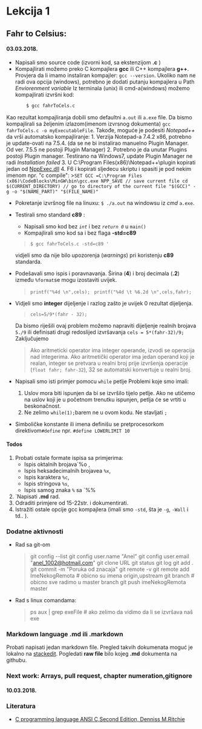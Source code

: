 
# Lekcija 1
## Fahr to Celsius:
####  03.03.2018. 

- Napisali smo source code (izvorni kod, sa ekstenzijom **.c** )
- Kompajlirati možemo preko C kompajlera **gcc** ili C++ kompajlera **g++**. 
  Provjera da li imamo instaliran kompajler: `gcc --version`. Ukoliko nam ne radi ova opcija (windows), potrebno je dodati putanju kompajlera u Path _Enviorenment variable_
  Iz terminala (unix) ili cmd-a(windows) možemo kompajlirati izvršni kod:
	 ```sh 
		 $ gcc fahrToCels.c
	 ``` 
 Kao rezultat kompajliranja dobili smo defaultni `a.out` ili `a.exe` file. Da bismo kompajlirali sa željenim izlazom(imenom izvrsnog dokumenta) `gcc fahrToCels.c -o myExecutableFile`.
 Takođe, moguće je podesiti _Notepad++_ da vrši automatsko kompajliranje: 
	1. Verzija Notepad-a 7.4.2 x86, potrebno je update-ovati na 7.5.4. (da se ne bi instalirao manuelno Plugin Manager. Od ver. 7.5.5 ne postoji Plugin Manager)
	2. Potrebno je da unutar Plugins postoji Plugin manager. Testirano na Windows7, update Plugin Manager ne radi _Installation failed_
	3. U C:\Program Files(x86)\Notepad++\plugin kopirati jedan od [NppExec.dll](https://sourceforge.net/projects/npp-plugins/files/NppExec/)
	4. F6 i kopirati sljedecu skriptu  i spasiti je pod nekim imenom npr. "c compile":
		>` SET GCC =C:\Program Files (x86)\CodeBlocks\MinGW\bin\gcc.exe
		NPP_SAVE // save current file
		cd $(CURRENT_DIRECTORY) // go to directory of the current file
		"$(GCC)" -g -o "$(NAME_PART)" "$(FILE_NAME)" `
 - Pokretanje izvršnog file na linuxu: `$ ./a.out` na windowsu iz _cmd_ `a.exe`.
- Testirali smo standard **c89** :
	- Napisali smo kod bez _`int`_ i bez _`return 0`_  u `main()` 
	- Kompajlirali smo kod sa i bez flaga  **-std=c89** 
	> `$ gcc fahrToCels.c -std=c89 '` 

	vidjeli smo da nije bilo upozorenja (_warnings_) pri koristenju **c89** standarda.

- Podešavali smo ispis i poravnavanja. Širina (**4**) i broj decimala (**.2**) između `%format`se mogu izostaviti uvijek. 
	> `printf("%4d \n",cels); `
	>  `printf("%4d \t %6.2d \n",cels,fahr); `
	
- Vidjeli smo **integer** dijeljenje i razlog zašto je uvijek 0 rezultat dijeljenja.
	> `cels=5/9*(fahr - 32);`
	 
	 Da bismo riješili ovaj problem možemo napraviti dijeljenje realnih brojava `5./9` ili definisati drugi redoslijed izvršavanja `cels = 5*(fahr-32)/9;` Zaključujemo 
	 > Ako aritmeticki operator ima integer operande, izvodi se operacija nad integerima. Ako aritmetički operator ima jedan operand koji je realan, integer se pretvara u realni broj prije izvršenja operacije (`float fahr; fahr-32`), 32 se automatski konvertuje u realni broj. 

- Napisali smo isti primjer pomocu `while` petlje
	Problemi koje smo imali:
	1. Uslov mora biti ispunjen da bi se izvršilo tijelo petlje. Ako ne utičemo na uslov koji je u početnom trenutku ispunjen, petlja će se vrtiti u beskonačnost.
	2. Ne zelimo `while(1);`barem ne u ovom kodu. Ne stavljati `;`
- Simboličke konstante ili imena  definišu se pretprocesorkom direktivom`#define` npr. `#define LOWERLIMIT 10`
####  Todos
1. Probati ostale formate ispisa sa primjerima:
	- Ispis oktalnih brojava`%o ,
	- Ispis heksadecimalnih brojavea `%x`, 
	- Ispis karaktera `%c`,
	- Ispis stringova `%s`,
	- Ispis samog znaka `%` sa `%%
2. `Napisati **.md** rad.
3. Odraditi primjere od 15-22str. i dokumentirati.
4. Istražiti ostale opcije gcc kompajlera (imali smo `-std`, šta je `-g`, `-Wall` i td.. ).

### Dodatne aktivnosti
- Rad sa git-om
	> git config --list
	> git config user.name "Anel"
	> git config user.email "anel_1002@hotmail.com"
	> git clone URL
	> git status
	> git log
	> git add .
	> git commit -m "Poruka od znacaja"
	> git remote -v
	> git remote add ImeNekogRemota  # obicno su imena origin,upstream
	> git branch # obicno sve radimo u master branch
	> git push imeNekogRemota master
- Rad s linux comandama:
	> ps aux | grep exeFile # ako zelimo da vidimo da li se izvršava naš exe
	> 
	
### Markdown language  .md ili .markdown
Probati napisati jedan markdown file. Pregled takvih dokumenata moguć je lokalno na [stackedit](https://stackedit.io/app). Pogledati **raw file** bilo kojeg **.md** dokumenta na githubu.
 
### Next work: Arrays, pull request, chapter numeration,gitignore 
#### 10.03.2018. 

### Literatura
- [C programming language ANSI C,Second Edition, Denniss M.Ritchie](http://cs.indstate.edu/~cbasavaraj/cs559/the_c_programming_language_2.pdf)


